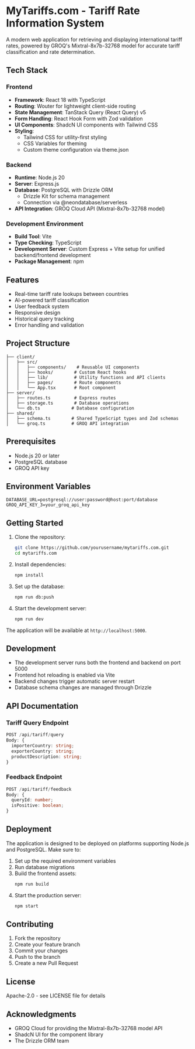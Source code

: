 # MyTariffs.com - Tariff Rate Information System

A modern web application for retrieving and displaying international tariff rates, powered by GROQ's Mixtral-8x7b-32768 model for accurate tariff classification and rate determination.

## Tech Stack

### Frontend
- **Framework**: React 18 with TypeScript
- **Routing**: Wouter for lightweight client-side routing
- **State Management**: TanStack Query (React Query) v5
- **Form Handling**: React Hook Form with Zod validation
- **UI Components**: ShadcN UI components with Tailwind CSS
- **Styling**: 
  - Tailwind CSS for utility-first styling
  - CSS Variables for theming
  - Custom theme configuration via theme.json

### Backend
- **Runtime**: Node.js 20
- **Server**: Express.js
- **Database**: PostgreSQL with Drizzle ORM
  - Drizzle Kit for schema management
  - Connection via @neondatabase/serverless
- **API Integration**: GROQ Cloud API (Mixtral-8x7b-32768 model)

### Development Environment
- **Build Tool**: Vite
- **Type Checking**: TypeScript
- **Development Server**: Custom Express + Vite setup for unified backend/frontend development
- **Package Management**: npm

## Features

- Real-time tariff rate lookups between countries
- AI-powered tariff classification
- User feedback system
- Responsive design
- Historical query tracking
- Error handling and validation

## Project Structure

```
├── client/
│   ├── src/
│   │   ├── components/    # Reusable UI components
│   │   ├── hooks/        # Custom React hooks
│   │   ├── lib/          # Utility functions and API clients
│   │   ├── pages/        # Route components
│   │   └── App.tsx       # Root component
├── server/
│   ├── routes.ts         # Express routes
│   ├── storage.ts        # Database operations
│   └── db.ts            # Database configuration
├── shared/
│   ├── schema.ts        # Shared TypeScript types and Zod schemas
│   └── groq.ts          # GROQ API integration
```

## Prerequisites

- Node.js 20 or later
- PostgreSQL database
- GROQ API key

## Environment Variables

```env
DATABASE_URL=postgresql://user:password@host:port/database
GROQ_API_KEY_3=your_groq_api_key
```

## Getting Started

1. Clone the repository:
   ```bash
   git clone https://github.com/yourusername/mytariffs.com.git
   cd mytariffs.com
   ```

2. Install dependencies:
   ```bash
   npm install
   ```

3. Set up the database:
   ```bash
   npm run db:push
   ```

4. Start the development server:
   ```bash
   npm run dev
   ```

The application will be available at `http://localhost:5000`.

## Development

- The development server runs both the frontend and backend on port 5000
- Frontend hot reloading is enabled via Vite
- Backend changes trigger automatic server restart
- Database schema changes are managed through Drizzle

## API Documentation

### Tariff Query Endpoint
```typescript
POST /api/tariff/query
Body: {
  importerCountry: string;
  exporterCountry: string;
  productDescription: string;
}
```

### Feedback Endpoint
```typescript
POST /api/tariff/feedback
Body: {
  queryId: number;
  isPositive: boolean;
}
```

## Deployment

The application is designed to be deployed on platforms supporting Node.js and PostgreSQL. Make sure to:

1. Set up the required environment variables
2. Run database migrations
3. Build the frontend assets:
   ```bash
   npm run build
   ```
4. Start the production server:
   ```bash
   npm start
   ```

## Contributing

1. Fork the repository
2. Create your feature branch
3. Commit your changes
4. Push to the branch
5. Create a new Pull Request

## License

Apache-2.0 - see LICENSE file for details

## Acknowledgments

- GROQ Cloud for providing the Mixtral-8x7b-32768 model API
- ShadcN UI for the component library
- The Drizzle ORM team
